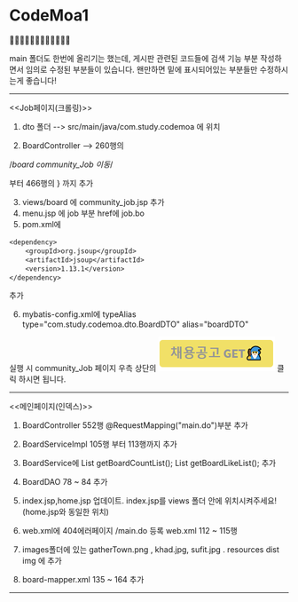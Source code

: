 # CodeMoa1
👨‍💻👨‍💻👨‍💻👨‍💻👨‍💻👨‍💻

main 폴더도 한번에 올리기는 했는데, 게시판 관련된 코드들에 검색 기능 부분 작성하면서 임의로 수정된 부분들이 있습니다.
왠만하면 밑에 표시되어있는 부분들만 수정하시는게 좋습니다!


--------------------------------------------------------------------
<<Job페이지(크롤링)>>

1. dto 폴더 --> src/main/java/com.study.codemoa 에 위치

2. BoardController --> 260행의 

/*board community_Job 이동*/
  
  부터 466행의 } 까지 추가
  
3. views/board 에 community_job.jsp 추가
4. menu.jsp 에 job 부분 href에 job.bo 
5. pom.xml에 
<!-- 크롤링__https://mvnrepository.com/artifact/org.jsoup/jsoup -->
	<dependency>
		<groupId>org.jsoup</groupId>
		<artifactId>jsoup</artifactId>
		<version>1.13.1</version>
	</dependency>
  추가
  
6. mybatis-config.xml에
typeAlias type="com.study.codemoa.dto.BoardDTO" alias="boardDTO" 

실행 시 community_Job 페이지 우측 상단의
![잡마법사](./images/jobWizard.png) 클릭 하시면 됩니다.

--------------------------------------------------------------------
<<메인페이지(인덱스)>>

1. BoardController 552행 @RequestMapping("main.do")부분 추가
2. BoardServiceImpl 105행 부터 113행까지 추가
3. BoardService에 List<BoardDTO> getBoardCountList(); List<BoardDTO> getBoardLikeList(); 추가
4. BoardDAO 78 ~ 84 추가
5. index.jsp,home.jsp 업데이트. index.jsp를 views 폴더 안에 위치시켜주세요! (home.jsp와 동일한 위치) 
6. web.xml에 404에러페이지 /main.do 등록
	web.xml 112 ~ 115행
	
7. images폴더에 있는 gatherTown.png , khad.jpg, sufit.jpg . resources dist img 에 추가
8. board-mapper.xml 135 ~ 164 추가 

--------------------------------------------------------------------


